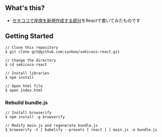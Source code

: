 ## What's this?

- [セキココで座席を新規作成する部分](http://sekico.co/create)をReactで書いてみたものです

## Getting Started

```
// Clone this repository
$ git clone git@github.com:synboo/sekicoco-react.git

// Change the directory
$ cd sekicoco-react

// Install libraries
$ npm install

// Open html file
$ open index.html
```

### Rebuild bundle.js

```
// Install browserify
$ npm install -g browserify

// Modify main.js and regenerate bundle.js
$ browserify -t [ babelify --presets [ react ] ] main.js -o bundle.js
```
